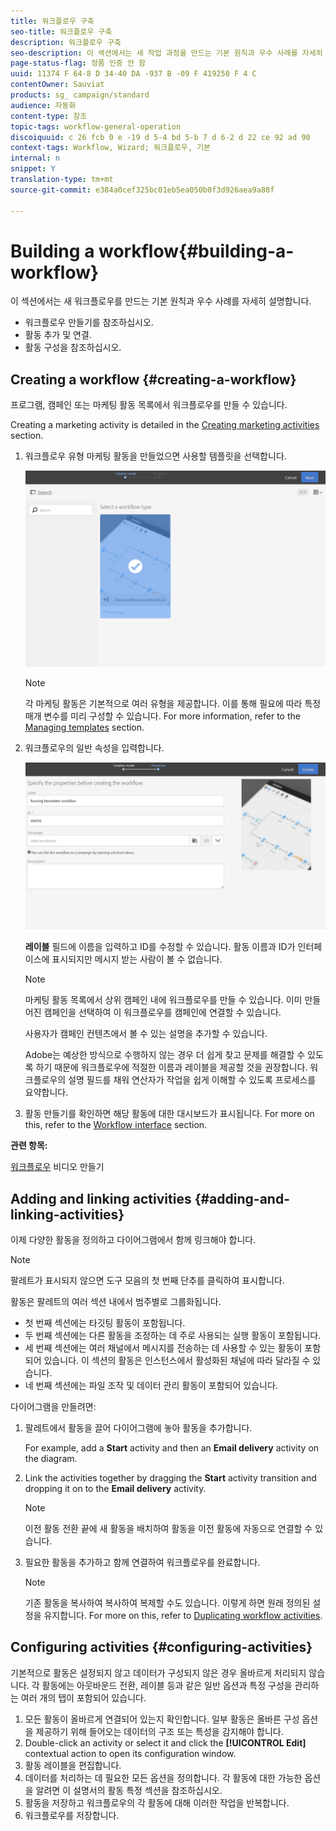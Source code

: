 ```yaml
---
title: 워크플로우 구축
seo-title: 워크플로우 구축
description: 워크플로우 구축
seo-description: 이 섹션에서는 새 작업 과정을 만드는 기본 원칙과 우수 사례를 자세히 설명합니다.
page-status-flag: 정품 인증 안 함
uuid: 11374 F 64-8 D 34-40 DA -937 B -09 F 419250 F 4 C
contentOwner: Sauviat
products: sg_ campaign/standard
audience: 자동화
content-type: 참조
topic-tags: workflow-general-operation
discoiquuid: c 26 fcb 0 e -19 d 5-4 bd 5-b 7 d 6-2 d 22 ce 92 ad 90
context-tags: Workflow, Wizard; 워크플로우, 기본
internal: n
snippet: Y
translation-type: tm+mt
source-git-commit: e384a0cef325bc01eb5ea050b0f3d926aea9a88f

---
```



# Building a workflow{#building-a-workflow}

이 섹션에서는 새 워크플로우를 만드는 기본 원칙과 우수 사례를 자세히 설명합니다.

* 워크플로우 만들기를 참조하십시오.
* 활동 추가 및 연결.
* 활동 구성을 참조하십시오.

## Creating a workflow {#creating-a-workflow}

프로그램, 캠페인 또는 마케팅 활동 목록에서 워크플로우를 만들 수 있습니다.

Creating a marketing activity is detailed in the [Creating marketing activities](../../start/using/marketing-activities.md#creating-a-marketing-activity) section.

1. 워크플로우 유형 마케팅 활동을 만들었으면 사용할 템플릿을 선택합니다.

   ![](assets/workflow_creation_1.png)

   >[!NOTE]
   >
   >각 마케팅 활동은 기본적으로 여러 유형을 제공합니다. 이를 통해 필요에 따라 특정 매개 변수를 미리 구성할 수 있습니다. For more information, refer to the [Managing templates](../../start/using/about-templates.md) section.

1. 워크플로우의 일반 속성을 입력합니다.

   ![](assets/workflow_creation_2.png)

   **레이블** 필드에 이름을 입력하고 ID를 수정할 수 있습니다. 활동 이름과 ID가 인터페이스에 표시되지만 메시지 받는 사람이 볼 수 없습니다.

   >[!NOTE]
   >
   >마케팅 활동 목록에서 상위 캠페인 내에 워크플로우를 만들 수 있습니다. 이미 만들어진 캠페인을 선택하여 이 워크플로우를 캠페인에 연결할 수 있습니다.

   사용자가 캠페인 컨텐츠에서 볼 수 있는 설명을 추가할 수 있습니다.

   Adobe는 예상한 방식으로 수행하지 않는 경우 더 쉽게 찾고 문제를 해결할 수 있도록 하기 때문에 워크플로우에 적절한 이름과 레이블을 제공할 것을 권장합니다. 워크플로우의 설명 필드를 채워 연산자가 작업을 쉽게 이해할 수 있도록 프로세스를 요약합니다.

1. 활동 만들기를 확인하면 해당 활동에 대한 대시보드가 표시됩니다. For more on this, refer to the [Workflow interface](../../automating/using/workflow-interface.md) section.

**관련 항목:**

[워크플로우](https://helpx.adobe.com/campaign/kt/acs/using/acs-create-workflow-feature-video-use.html) 비디오 만들기

## Adding and linking activities {#adding-and-linking-activities}

이제 다양한 활동을 정의하고 다이어그램에서 함께 링크해야 합니다.

>[!NOTE]
>
>팔레트가 표시되지 않으면 도구 모음의 첫 번째 단추를 클릭하여 표시합니다.

활동은 팔레트의 여러 섹션 내에서 범주별로 그룹화됩니다.

* 첫 번째 섹션에는 타깃팅 활동이 포함됩니다.
* 두 번째 섹션에는 다른 활동을 조정하는 데 주로 사용되는 실행 활동이 포함됩니다.
* 세 번째 섹션에는 여러 채널에서 메시지를 전송하는 데 사용할 수 있는 활동이 포함되어 있습니다. 이 섹션의 활동은 인스턴스에서 활성화된 채널에 따라 달라질 수 있습니다.
* 네 번째 섹션에는 파일 조작 및 데이터 관리 활동이 포함되어 있습니다.

다이어그램을 만들려면:

1. 팔레트에서 활동을 끌어 다이어그램에 놓아 활동을 추가합니다.

   For example, add a **Start** activity and then an **Email delivery** activity on the diagram.

1. Link the activities together by dragging the **Start** activity transition and dropping it on to the **Email delivery** activity.

   >[!NOTE]
   >
   >이전 활동 전환 끝에 새 활동을 배치하여 활동을 이전 활동에 자동으로 연결할 수 있습니다.

1. 필요한 활동을 추가하고 함께 연결하여 워크플로우를 완료합니다.

   >[!NOTE]
   >
   >기존 활동을 복사하여 복사하여 복제할 수도 있습니다. 이렇게 하면 원래 정의된 설정을 유지합니다. For more on this, refer to [Duplicating workflow activities](../../automating/using/workflow-interface.md#duplicating-workflow-activities).

## Configuring activities {#configuring-activities}

기본적으로 활동은 설정되지 않고 데이터가 구성되지 않은 경우 올바르게 처리되지 않습니다. 각 활동에는 아웃바운드 전환, 레이블 등과 같은 일반 옵션과 특정 구성을 관리하는 여러 개의 탭이 포함되어 있습니다.

1. 모든 활동이 올바르게 연결되어 있는지 확인합니다. 일부 활동은 올바른 구성 옵션을 제공하기 위해 들어오는 데이터의 구조 또는 특성을 감지해야 합니다.
1. Double-click an activity or select it and click the **[!UICONTROL Edit]** contextual action to open its configuration window.
1. 활동 레이블을 편집합니다.
1. 데이터를 처리하는 데 필요한 모든 옵션을 정의합니다. 각 활동에 대한 가능한 옵션을 알려면 이 설명서의 활동 특정 섹션을 참조하십시오.
1. 활동을 저장하고 워크플로우의 각 활동에 대해 이러한 작업을 반복합니다.
1. 워크플로우를 저장합니다.

